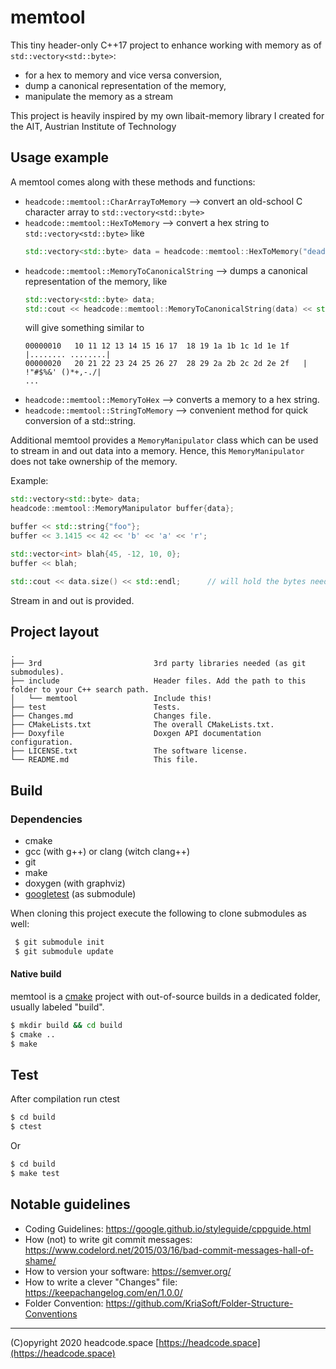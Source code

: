 # memtool

This tiny header-only C++17 project to enhance working with memory as of `std::vectory<std::byte>`: 

* for a hex to memory and vice versa conversion,
* dump a canonical representation of the memory,
* manipulate the memory as a stream

This project is heavily inspired by my own libait-memory library I created for the 
AIT, Austrian Institute of Technology


## Usage example

A memtool comes along with these methods and functions:

* `headcode::memtool::CharArrayToMemory` --> convert an old-school C character array to `std::vectory<std::byte>`
* `headcode::memtool::HexToMemory` --> convert a hex string to `std::vectory<std::byte>` like
    ```c++
    std::vectory<std::byte> data = headcode::memtool::HexToMemory("dead1337");
    ```
* `headcode::memtool::MemoryToCanonicalString` --> dumps a canonical representation of the memory, like
    ```c++
    std::vectory<std::byte> data;
    std::cout << headcode::memtool::MemoryToCanonicalString(data) << std::endl;
    ```
    will give something similar to
    ```
    00000010   10 11 12 13 14 15 16 17  18 19 1a 1b 1c 1d 1e 1f   |........ ........|
    00000020   20 21 22 23 24 25 26 27  28 29 2a 2b 2c 2d 2e 2f   | !"#$%&' ()*+,-./|
    ...
    ```
* `headcode::memtool::MemoryToHex` --> converts a memory to a hex string.
* `headcode::memtool::StringToMemory` --> convenient method for quick conversion of a std::string.

Additional memtool provides a `MemoryManipulator` class which can be used to
stream in and out data into a memory. Hence, this `MemoryManipulator` does not take
ownership of the memory.

Example:
```c++
std::vectory<std::byte> data;
headcode::memtool::MemoryManipulator buffer{data};

buffer << std::string{"foo"};
buffer << 3.1415 << 42 << 'b' << 'a' << 'r';

std::vector<int> blah{45, -12, 10, 0};
buffer << blah;

std::cout << data.size() << std::endl;      // will hold the bytes needed fot the above data streamed
```

Stream in and out is provided.


## Project layout

```
.
├── 3rd                         3rd party libraries needed (as git submodules).
├── include                     Header files. Add the path to this folder to your C++ search path.
│   └── memtool                 Include this!
├── test                        Tests.
├── Changes.md                  Changes file.
├── CMakeLists.txt              The overall CMakeLists.txt.
├── Doxyfile                    Doxgen API documentation configuration.
├── LICENSE.txt                 The software license.
└── README.md                   This file.
```

## Build

### Dependencies

- cmake
- gcc (with g++) or clang (witch clang++)
- git
- make
- doxygen (with graphviz)
- [googletest](https://github.com/google/googletest) (as submodule)

When cloning this project execute the following to clone submodules as well:

```bash
 $ git submodule init
 $ git submodule update
 ```


#### Native build

memtool is a [cmake](https://cmake.org) project with out-of-source builds in
a dedicated folder, usually labeled "build".

```bash
$ mkdir build && cd build
$ cmake ..
$ make
```

## Test

After compilation run ctest
```bash
$ cd build
$ ctest
```
Or
```bash
$ cd build
$ make test
```

## Notable guidelines

* Coding Guidelines: https://google.github.io/styleguide/cppguide.html
* How (not) to write git commit messages: https://www.codelord.net/2015/03/16/bad-commit-messages-hall-of-shame/
* How to version your software: https://semver.org/
* How to write a clever "Changes" file: https://keepachangelog.com/en/1.0.0/
* Folder Convention: https://github.com/KriaSoft/Folder-Structure-Conventions

---

(C)opyright 2020 headcode.space
[https://headcode.space](https://headcode.space)

